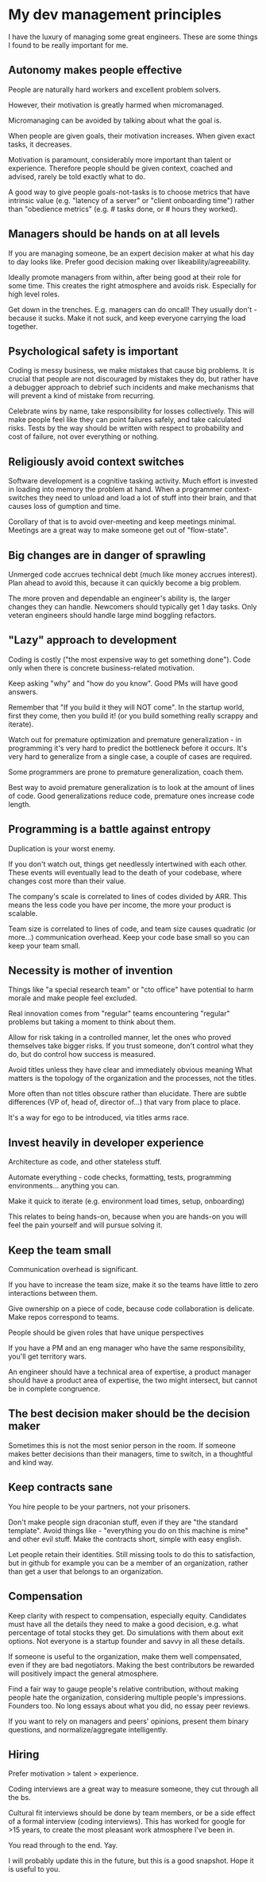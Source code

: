 # My dev management principles

I have the luxury of managing some great engineers. These are some things I found to be really important for me.

## Autonomy makes people effective

People are naturally hard workers and excellent problem solvers.

However, their motivation is greatly harmed when micromanaged.

Micromanaging can be avoided by talking about what the goal is.

When people are given goals, their motivation increases. When given exact tasks, it decreases.

Motivation is paramount, considerably more important than talent or experience. Therefore people should be given context, coached and advised, rarely be told exactly what to do.

A good way to give people goals-not-tasks is to choose metrics that have intrinsic value (e.g. "latency of a server" or "client onboarding time") rather than "obedience metrics" (e.g. # tasks done, or # hours they worked).

## Managers should be hands on at all levels

If you are managing someone, be an expert decision maker at what his day to day looks like.
Prefer good decision making over likeability/agreeability.

Ideally promote managers from within, after being good at their role for some time. This creates the right atmosphere and avoids risk. Especially for high level roles.

Get down in the trenches. E.g. managers can do oncall! They usually don't - because it sucks. Make it not suck, and keep everyone carrying the load together.

## Psychological safety is important

Coding is messy business, we make mistakes that cause big problems.
It is crucial that people are not discouraged by mistakes they do, but rather have a debugger approach to debrief such incidents and make mechanisms that will prevent a kind of mistake from recurring.

Celebrate wins by name, take responsibility for losses collectively.
This will make people feel like they can point failures safely, and take calculated risks.
Tests by the way should be written with respect to probability and cost of failure, not over everything or nothing.

## Religiously avoid context switches

Software development is a cognitive tasking activity. Much effort is invested in loading into memory the problem at hand. When a programmer context-switches they need to unload and load a lot of stuff into their brain, and that causes loss of gumption and time.

Corollary of that is to avoid over-meeting and keep meetings minimal. Meetings are a great way to make someone get out of "flow-state".

## Big changes are in danger of sprawling

Unmerged code accrues technical debt (much like money accrues interest). Plan ahead to avoid this, because it can quickly become a big problem.

The more proven and dependable an engineer's ability is, the larger changes they can handle.
Newcomers should typically get 1 day tasks. Only veteran engineers should handle large mind boggling refactors.

## "Lazy" approach to development

Coding is costly ("the most expensive way to get something done"). Code only when there is concrete business-related motivation.

Keep asking "why" and "how do you know". Good PMs will have good answers.

Remember that "If you build it they will NOT come". In the startup world, first they come, then you build it! (or you build something really scrappy and iterate).

Watch out for premature optimization and premature generalization - in programming it's very hard to predict the bottleneck before it occurs. It's very hard to generalize from a single case, a couple of cases are required.

Some programmers are prone to premature generalization, coach them.

Best way to avoid premature generalization is to look at the amount of lines of code. Good generalizations reduce code, premature ones increase code length.

## Programming is a battle against entropy

Duplication is your worst enemy.

If you don't watch out, things get needlessly intertwined with each other.
These events will eventually lead to the death of your codebase, where changes cost more than their value.

The company's scale is correlated to lines of codes divided by ARR. This means the less code you have per income, the more your product is scalable.

Team size is correlated to lines of code, and team size causes quadratic (or more...) communication overhead. Keep your code base small so you can keep your team small.

## Necessity is mother of invention

Things like "a special research team" or "cto office" have potential to harm morale and make people feel excluded.

Real innovation comes from "regular" teams encountering "regular" problems but taking a moment to think about them.

Allow for risk taking in a controlled manner, let the ones who proved themselves take bigger risks. If you trust someone, don't control what they do, but do control how success is measured.

Avoid titles unless they have clear and immediately obvious meaning
What matters is the topology of the organization and the processes, not the titles.

More often than not titles obscure rather than elucidate. There are subtle differences (VP of, head of, director of...) that vary from place to place.

It's a way for ego to be introduced, via titles arms race.

## Invest heavily in developer experience

Architecture as code, and other stateless stuff.

Automate everything - code checks, formatting, tests, programming environments… anything you can.

Make it quick to iterate (e.g. environment load times, setup, onboarding)

This relates to being hands-on, because when you are hands-on you will feel the pain yourself and will pursue solving it.

## Keep the team small

Communication overhead is significant.

If you have to increase the team size, make it so the teams have little to zero interactions between them.

Give ownership on a piece of code, because code collaboration is delicate. Make repos correspond to teams.

People should be given roles that have unique perspectives

If you have a PM and an eng manager who have the same responsibility, you'll get territory wars.

An engineer should have a technical area of expertise, a product manager should have a product area of expertise, the two might intersect, but cannot be in complete congruence.

## The best decision maker should be the decision maker

Sometimes this is not the most senior person in the room.
If someone makes better decisions than their managers, time to switch, in a thoughtful and kind way.

## Keep contracts sane

You hire people to be your partners, not your prisoners.

Don't make people sign draconian stuff, even if they are "the standard template". Avoid things like - "everything you do on this machine is mine" and other evil stuff. Make the contracts short, simple with easy english.

Let people retain their identities. Still missing tools to do this to satisfaction, but in github for example you can be a member of an organization, rather than get a user that belongs to an organization.

## Compensation

Keep clarity with respect to compensation, especially equity. Candidates must have all the details they need to make a good decision, e.g. what percentage of total stocks they get. Do simulations with them about exit options. Not everyone is a startup founder and savvy in all these details.

If someone is useful to the organization, make them well compensated, even if they are bad negotiators. Making the best contributors be rewarded will positively impact the general atmosphere.

Find a fair way to gauge people's relative contribution, without making people hate the organization, considering multiple people's impressions. Founders too.
No long essays about what you did, no essay peer reviews.

If you want to rely on managers and peers' opinions, present them binary questions, and normalize/aggregate intelligently.

## Hiring

Prefer motivation > talent > experience.

Coding interviews are a great way to measure someone, they cut through all the bs.

Cultural fit interviews should be done by team members, or be a side effect of a formal interview (coding interviews). This has worked for google for >15 years, to create the most pleasant work atmosphere I've been in.

You read through to the end. Yay.

I will probably update this in the future, but this is a good snapshot. Hope it is useful to you.
